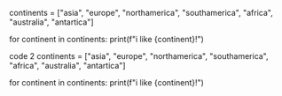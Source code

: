 continents = ["asia", "europe", "northamerica", "southamerica", "africa", "australia", "antartica"]

for continent in continents:
    print(f"i like {continent}!")

code 2 
continents = ["asia", "europe", "northamerica", "southamerica", "africa", "australia", "antartica"]

for continent in continents:
    print(f"i like {continent}!")
